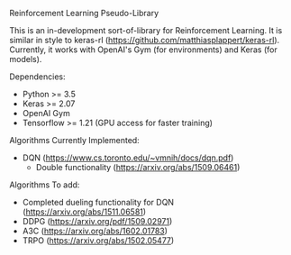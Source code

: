 Reinforcement Learning Pseudo-Library

This is an in-development sort-of-library for Reinforcement Learning. It is similar in style to keras-rl (https://github.com/matthiasplappert/keras-rl). Currently, it works with OpenAI's Gym (for environments) and Keras (for models).

Dependencies:
- Python >= 3.5
- Keras >= 2.07
- OpenAI Gym
- Tensorflow >= 1.21 (GPU access for faster training)

Algorithms Currently Implemented:
- DQN (https://www.cs.toronto.edu/~vmnih/docs/dqn.pdf)
  - Double functionality (https://arxiv.org/abs/1509.06461)

Algorithms To add:
- Completed dueling functionality for DQN (https://arxiv.org/abs/1511.06581)
- DDPG (https://arxiv.org/pdf/1509.02971)
- A3C (https://arxiv.org/abs/1602.01783)
- TRPO (https://arxiv.org/abs/1502.05477)
